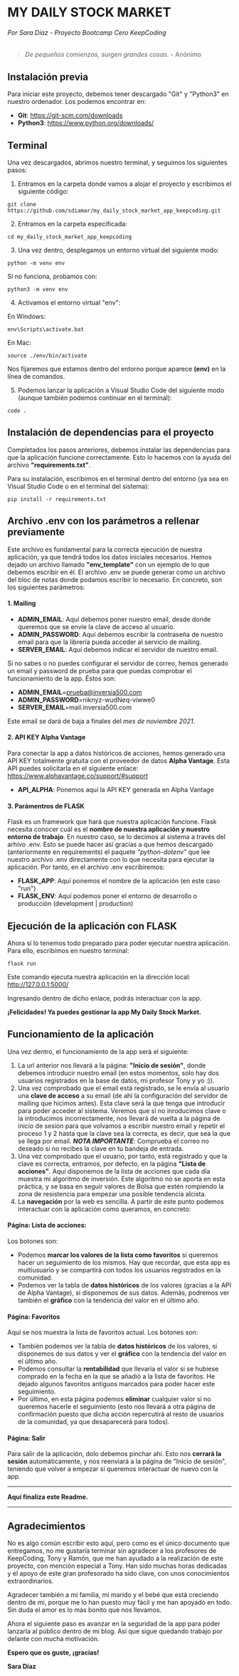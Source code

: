 # MY DAILY STOCK MARKET
###### Por Sara Díaz - Proyecto Bootcamp Cero KeepCoding

> _De pequeños comienzos, surgen grandes cosas._ - Anónimo

## Instalación previa

Para iniciar este proyecto, debemos tener descargado "Git" y "Python3" en nuestro ordenador. Los podemos encontrar en:
- __Git__: https://git-scm.com/downloads
- __Python3__: https://www.python.org/downloads/

## Terminal

Una vez descargados, abrimos nuestro terminal, y seguimos los siguientes pasos:

1. Entramos en la carpeta donde vamos a alojar el proyecto y escribimos el siguiente código: 

`git clone https://github.com/sdiamar/my_daily_stock_market_app_keepcoding.git`

2. Entramos en la carpeta especificada:

`cd my_daily_stock_market_app_keepcoding`

3. Una vez dentro, desplegamos un entorno virtual del siguiente modo: 

`python -m venv env`

Si no funciona, probamos con:

`python3 -m venv env`

4. Activamos el entorno virtual "env":

En Windows: 

`env\Scripts\activate.bat`

En Mac: 

`source ./env/bin/activate`

Nos fijaremos que estamos dentro del entorno porque aparece __(env)__ en la línea de comandos.

5. Podemos lanzar la aplicación a Visual Studio Code del siguiente modo (aunque también podemos continuar en el terminal): 

`code .` 

## Instalación de dependencias para el proyecto

Completados los pasos anteriores, debemos instalar las dependencias para que la aplicación funcione correctamente.
Esto lo hacemos con la ayuda del archivo __"requirements.txt"__.

Para su instalación, escribimos en el terminal dentro del entorno (ya sea en Visual Studio Code o en el terminal del sistema): 

`pip install -r requirements.txt`

## Archivo .env con los parámetros a rellenar previamente

Este archivo es fundamental para la correcta ejecución de nuestra aplicación, ya que tendrá todos los datos iniciales necesarios. Hemos dejado un archivo llamado __"env_template"__ con un ejemplo de lo que debemos escribir en él. El archivo .env se puede generar como un archivo del bloc de notas donde podamos escribir lo necesario. En concreto, son los siguientes parámetros:

#### 1. Mailing

- __ADMIN_EMAIL__: Aquí debemos poner nuestro email, desde donde queremos que se envíe la clave de acceso al usuario.
- __ADMIN_PASSWORD__: Aquí debemos escribir la contraseña de nuestro email para que la librería pueda acceder al servicio de mailing.
- __SERVER_EMAIL__: Aquí debemos indicar el servidor de nuestro email.

Si no sabes o no puedes configurar el servidor de correo, hemos generado un email y password de prueba para que puedas comprobar el funcionamiento de la app. Éstos son:
- __ADMIN_EMAIL__=prueba@inversia500.com
- __ADMIN_PASSWORD__=niknyz-wudNeq-viwwe0
- __SERVER_EMAIL__=mail.inversia500.com

Este email se dará de baja a finales del _mes de noviembre 2021_.

#### 2. API KEY Alpha Vantage
Para conectar la app a datos históricos de acciones, hemos generado una API KEY totalmente gratuita con el proveedor de datos __Alpha Vantage__. Esta API puedes solicitarla en el siguiente enlace:
https://www.alphavantage.co/support/#support

- __API_ALPHA__: Ponemos aquí la API KEY generada en Alpha Vantage

#### 3. Parámentros de FLASK

Flask es un framework que hará que nuestra aplicación funcione. Flask necesita conocer cuál es el __nombre de nuestra aplicación y nuestro entorno de trabajo__. En nuestro caso, se lo decimos al sistema a través del arhivo .env. Esto se puede hacer así gracias a que hemos descargado (anteriormente en requirements) el paquete _"python-dotenv"_ que lee nuestro archivo .env directamente con lo que necesita para ejecutar la aplicación.
Por tanto, en el archivo .env escribiremos:

- __FLASK_APP__: Aquí ponemos el nombre de la aplicación (en este caso "run")
- __FLASK_ENV__: Aquí podemos poner el entorno de desarrollo o producción (development | production)

## Ejecución de la aplicación con FLASK

Ahora sí lo tenemos todo preparado para poder ejecutar nuestra aplicación. 
Para ello, escribimos en nuestro terminal: 

`flask run`

Este comando ejecuta nuestra aplicación en la dirección local: 
http://127.0.0.1:5000/

Ingresando dentro de dicho enlace, podrás interactuar con la app.

__¡Felicidades! Ya puedes gestionar la app My Daily Stock Market.__

## Funcionamiento de la aplicación

Una vez dentro, el funcionamiento de la app será el siguiente:

1. La url anterior nos llevará a la página: __"Inicio de sesión"__, donde debemos introducir nuestro email (en estos momentos, solo hay dos usuarios registrados en la base de datos, mi profesor Tony y yo :)).
2. Una vez comprobado que el email está registrado, se le envía al usuario una __clave de acceso__ a su email (de ahí la configuración del servidor de mailing que hicimos antes). Esta clave será la que tenga que introducir para poder acceder al sistema. Veremos que si no inroducimos clave o la introducimos incorrectamente, nos llevará de vuelta a la página de inicio de sesión para que volvamos a escribir nuestro email y repetir el proceso 1 y 2 hasta que la clave sea la correcta, es decir, que sea la que se llega por email.
***NOTA IMPORTANTE***: Comprueba el correo no deseado si no recibes la clave en tu bandeja de entrada.
3. Una vez comprobado que el usuario, por tanto, está registrado y que la clave es correcta, entramos, por defecto, en la página __"Lista de acciones"__. Aquí disponemos de la lista de acciones que cada día muestra mi algoritmo de inversión. Este algoritmo no se aporta en esta práctica, y se basa en seguir valores de Bolsa que estén rompiendo la zona de resistencia para empezar una posible tendencia alcista.
4. La __navegación__ por la web es sencilla. A partir de este punto podemos interactuar con la aplicación como queramos, en concreto:
#### Página: Lista de acciones:
Los botones son:
- Podemos __marcar los valores de la lista como favoritos__ si queremos hacer un seguimiento de los mismos. Hay que recordar, que esta app es multiusuario y se compartirá con todos los usuarios registrados en la comunidad.
- Podemos ver la tabla de __datos históricos__ de los valores (gracias a la API de Alpha Vantage), si disponemos de sus datos. Además, podremos ver también el __gráfico__ con la tendencia del valor en el último año.

#### Página: Favoritos
Aquí se nos muestra la lista de favoritos actual. Los botones son:
- También podemos ver la tabla de __datos históricos__ de los valores, si disponemos de sus datos y ver el __gráfico__ con la tendencia del valor en el último año.
- Podemos consultar la __rentabilidad__ que llevaría el valor si se hubiese comprado en la fecha en la que se añadió a la lista de favoritos. He dejado algunos favoritos antiguos marcados para poder hacer este seguimiento.
- Por último, en esta página podemos __eliminar__ cualquier valor si no queremos hacerle el seguimiento (esto nos llevará a otra página de confirmación puesto que dicha acción repercutirá al resto de usuarios de la comunidad, ya que desaparecerá para todos).

#### Página: Salir
Para salir de la aplicación, dolo debemos pinchar ahí. Esto nos __cerrará la sesión__ automáticamente, y nos reenviará a la página de "Inicio de sesión", teniendo que volver a empezar si queremos interactuar de nuevo con la app.

---
__Aquí finaliza este Readme.__

---
## Agradecimientos
No es algo común escribir esto aquí, pero como es el único documento que entregamos, no me gustaría terminar sin agradecer a los profesores de KeepCoding, Tony y Ramón, que me han ayudado a la realización de este proyecto, con mención especial a Tony. Han sido muchas horas dedicadas y el apoyo de este gran profesorado ha sido clave, con unos conocimientos extraordinarios.

Agradecer también a mi familia, mi marido y el bebé que está creciendo dentro de mi, porque me lo han puesto muy fácil y me han apoyado en todo. Sin duda el amor es lo más bonito que nos llevamos.

Ahora el siguiente paso es avanzar en la seguridad de la app para poder lanzarla al público dentro de mi blog. Así que sigue quedando trabajo por delante con mucha motivación.

__Espero que os guste, ¡gracias!__

__Sara Díaz__
